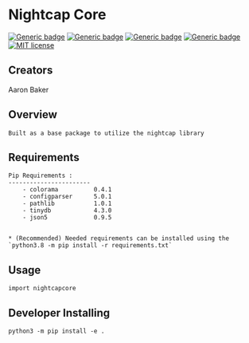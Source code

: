 # Nightcap Core
[![Generic badge](https://img.shields.io/badge/Python-3.8-blue.svg)](https://www.python.org/downloads/release/python-373/)
[![Generic badge](https://img.shields.io/badge/build-passing-GREEN.svg)]()
[![Generic badge](https://img.shields.io/badge/version-1.0-GREEN.svg)]()
[![Generic badge](https://img.shields.io/badge/wiki-in_progress-yellow.svg)](https://github.com/abaker2010/nightcapccore/wiki)
[![MIT license](https://img.shields.io/badge/License-MIT-blue.svg)](https://github.com/abaker2010/nightcapccore/blob/master/LICENSE)


Creators 
-----------------------
Aaron Baker

Overview
-----------------------

	Built as a base package to utilize the nightcap library


Requirements
-----------------------
	Pip Requirements : 
	-----------------------
		- colorama  		0.4.1
		- configparser 		5.0.1
		- pathlib			1.0.1
		- tinydb			4.3.0
		- json5				0.9.5

	
	* (Recommended) Needed requirements can be installed using the `python3.8 -m pip install -r requirements.txt`

Usage
-----------------------

	import nightcapcore
 
Developer Installing
-----------------------

	python3 -m pip install -e .


